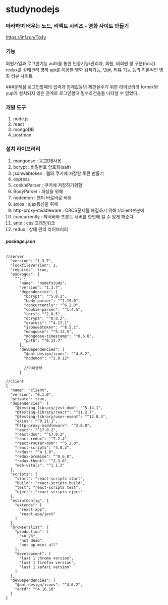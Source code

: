 # studynodejs

### **따라하며 배우는 노드, 리액트 시리즈 - 영화 사이트 만들기**

https://inf.run/Tg4y



### 기능

회원가입과 로그인기능
auth를 통한 인증기능(관리자, 회원, 비회원 창 구분(hoc)).
redux를 상태관리
영화 api를 이용한 영화 검색기능, 댓글, 리뷰 기능 등의 기본적인 영화 리뷰 사이트


###문제점
로그인할때의 입력과 한계값등의 제한을주기 위한 라이브러리 formik와 yup가 설치되지 않은 관계로
로그인할때 필수조건을들 나타낼 수 없었다..


### 개발 도구

1. node.js 
2. react
3. mongoDB
4. postman



### 설치 라이브러리

1. mongoose : 몽고DB사용
2. bcrypt : 비밀번호 암호화(salt)
3. jsonwebtoken : 웹의 쿠키에 저장할 토큰 만들기
4. express
5. cookieParser : 쿠키에 저장하기위함
6. BodyParser : 파싱을 위해
7. nodemon : 웹이 바로바로 바뀜
8. axios : ajax통신을 위해
9. http-proxy-middleware : CROS문제를 해결하기 위해 //client부분에
10. concurrently : 백서버와 프론트 서버를 한번에 킬 수 있게 해준다
11. antd : css 프레임워크
12. redux : 상태 관리 라이브러리

###### **package.json**

```
//server
  "version": "1.3.7",
  "lockfileVersion": 2,
  "requires": true,
  "packages": {
    "": {
      "name": "nodefstudy",
      "version": "1.3.7",
      "dependencies": {
        "bcrypt": "^5.0.1",
        "body-parser": "^1.19.0",
        "concurrently": "^6.2.0",
        "cookie-parser": "^1.4.5",
        "cors": "^2.8.5",
        "dcrypt": "^0.0.2",
        "express": "^4.17.1",
        "jsonwebtoken": "^8.5.1",
        "mongoose": "^5.13.5",
        "mongoose-timestamp": "^0.6.0",
        "path": "^0.12.7"
      },
      "devDependencies": {
        "@ant-design/icons": "^4.6.2",
        "nodemon": "^2.0.12"

        //이하생략
      }

//client
{
  "name": "client",
  "version": "0.1.0",
  "private": true,
  "dependencies": {
    "@testing-library/jest-dom": "^5.14.1",
    "@testing-library/react": "^11.2.7",
    "@testing-library/user-event": "^12.8.3",
    "axios": "^0.21.1",
    "http-proxy-middleware": "^2.0.0",
    "react": "^17.0.2",
    "react-dom": "^17.0.2",
    "react-redux": "^7.2.4",
    "react-router-dom": "^5.2.0",
    "react-scripts": "4.0.3",
    "redux": "^4.1.0",
    "redux-promise": "^0.6.0",
    "redux-thunk": "^2.3.0",
    "web-vitals": "^1.1.2"
  },
  "scripts": {
    "start": "react-scripts start",
    "build": "react-scripts build",
    "test": "react-scripts test",
    "eject": "react-scripts eject"
  },
  "eslintConfig": {
    "extends": [
      "react-app",
      "react-app/jest"
    ]
  },
  "browserslist": {
    "production": [
      ">0.2%",
      "not dead",
      "not op_mini all"
    ],
    "development": [
      "last 1 chrome version",
      "last 1 firefox version",
      "last 1 safari version"
    ]
  },
  "devDependencies": {
    "@ant-design/icons": "^4.6.2",
    "antd": "^4.16.10"
  }
}



```

